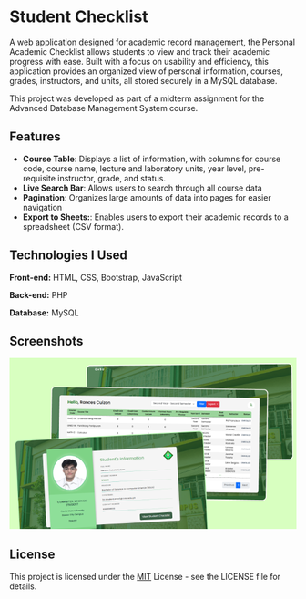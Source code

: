
# Student Checklist

A web application designed for academic record management, the Personal Academic Checklist allows students to view and track their academic progress with ease. Built with a focus on usability and efficiency, this application provides an organized view of personal information, courses, grades, instructors, and units, all stored securely in a MySQL database.

This project was developed as part of a midterm assignment for the Advanced Database Management System course.


## Features

- **Course Table**: Displays a list of information, with columns for course code, course name, lecture and laboratory units, year level, pre-requisite instructor, grade, and status.
- **Live Search Bar**: Allows users to search through all course data
- **Pagination**: Organizes large amounts of data into pages for easier navigation
- **Export to Sheets:**: Enables users to export their academic records to a spreadsheet (CSV format).





## Technologies I Used

**Front-end:** HTML, CSS, Bootstrap, JavaScript  

**Back-end:** PHP

**Database:** MySQL


## Screenshots

![Student Checklist Screenshot](Checklist.png)



## License


This project is licensed under the [MIT](https://choosealicense.com/licenses/mit/) License - see the LICENSE file for details.
